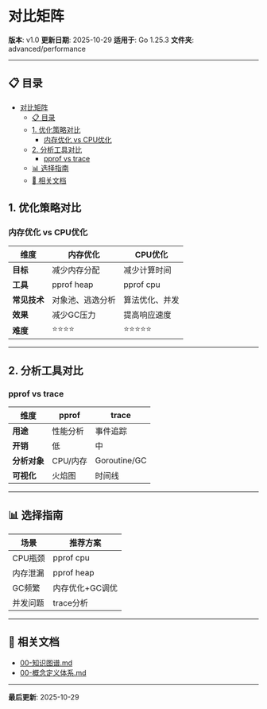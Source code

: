 # 对比矩阵

**版本**: v1.0
**更新日期**: 2025-10-29
**适用于**: Go 1.25.3
**文件夹**: advanced/performance

---

## 📋 目录

- [对比矩阵](#对比矩阵)
  - [📋 目录](#-目录)
  - [1. 优化策略对比](#1-优化策略对比)
    - [内存优化 vs CPU优化](#内存优化-vs-cpu优化)
  - [2. 分析工具对比](#2-分析工具对比)
    - [pprof vs trace](#pprof-vs-trace)
  - [📊 选择指南](#-选择指南)
  - [🔗 相关文档](#-相关文档)

## 1. 优化策略对比

### 内存优化 vs CPU优化

| 维度 | 内存优化 | CPU优化 |
|------|---------|---------|
| **目标** | 减少内存分配 | 减少计算时间 |
| **工具** | pprof heap | pprof cpu |
| **常见技术** | 对象池、逃逸分析 | 算法优化、并发 |
| **效果** | 减少GC压力 | 提高响应速度 |
| **难度** | ⭐⭐⭐⭐ | ⭐⭐⭐⭐⭐ |

---

## 2. 分析工具对比

### pprof vs trace

| 维度 | pprof | trace |
|------|-------|-------|
| **用途** | 性能分析 | 事件追踪 |
| **开销** | 低 | 中 |
| **分析对象** | CPU/内存 | Goroutine/GC |
| **可视化** | 火焰图 | 时间线 |

---

## 📊 选择指南

| 场景 | 推荐方案 |
|------|---------|
| CPU瓶颈 | pprof cpu |
| 内存泄漏 | pprof heap |
| GC频繁 | 内存优化+GC调优 |
| 并发问题 | trace分析 |

---

## 🔗 相关文档

- [00-知识图谱.md](./00-知识图谱.md)
- [00-概念定义体系.md](./00-概念定义体系.md)

---

**最后更新**: 2025-10-29
